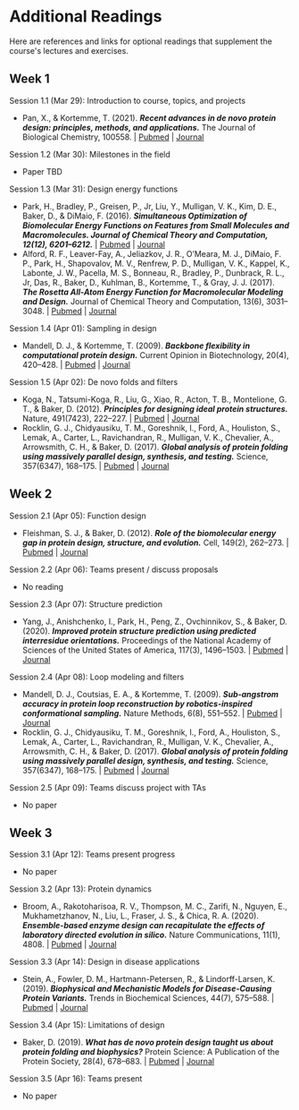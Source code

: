 # Additional Readings

Here are references and links for optional readings that supplement the course's lectures and exercises. 

## Week 1
Session 1.1 (Mar 29): Introduction to course, topics, and projects
- Pan, X., & Kortemme, T. (2021). ***Recent advances in de novo protein design: principles, methods, and applications.*** The Journal of Biological Chemistry, 100558. | [Pubmed](https://pubmed.ncbi.nlm.nih.gov/33744284/) | [Journal](https://doi.org/10.1016/j.jbc.2021.100558)

Session 1.2 (Mar 30): Milestones in the field
- Paper TBD

Session 1.3 (Mar 31): Design energy functions
- Park, H., Bradley, P., Greisen, P., Jr, Liu, Y., Mulligan, V. K., Kim, D. E., Baker, D., & DiMaio, F. (2016). ***Simultaneous Optimization of Biomolecular Energy Functions on Features from Small Molecules and Macromolecules. Journal of Chemical Theory and Computation, 12(12), 6201–6212.*** | [Pubmed](https://www.ncbi.nlm.nih.gov/pmc/articles/PMC5515585/) | [Journal](https://doi.org/10.1021/acs.jctc.6b00819)
- Alford, R. F., Leaver-Fay, A., Jeliazkov, J. R., O’Meara, M. J., DiMaio, F. P., Park, H., Shapovalov, M. V., Renfrew, P. D., Mulligan, V. K., Kappel, K., Labonte, J. W., Pacella, M. S., Bonneau, R., Bradley, P., Dunbrack, R. L., Jr, Das, R., Baker, D., Kuhlman, B., Kortemme, T., & Gray, J. J. (2017). ***The Rosetta All-Atom Energy Function for Macromolecular Modeling and Design.*** Journal of Chemical Theory and Computation, 13(6), 3031–3048. | [Pubmed](https://www.ncbi.nlm.nih.gov/pmc/articles/PMC5717763/) | [Journal](https://doi.org/10.1021/acs.jctc.7b00125) 

Session 1.4 (Apr 01): Sampling in design
- Mandell, D. J., & Kortemme, T. (2009). ***Backbone flexibility in computational protein design.*** Current Opinion in Biotechnology, 20(4), 420–428. | [Pubmed](https://pubmed.ncbi.nlm.nih.gov/19709874/) | [Journal](https://doi.org/10.1016/j.copbio.2009.07.006) 

Session 1.5 (Apr 02): De novo folds and filters
- Koga, N., Tatsumi-Koga, R., Liu, G., Xiao, R., Acton, T. B., Montelione, G. T., & Baker, D. (2012). ***Principles for designing ideal protein structures.*** Nature, 491(7423), 222–227. | [Pubmed](https://www.ncbi.nlm.nih.gov/pmc/articles/PMC3705962/) | [Journal](https://doi.org/10.1038/nature11600) 
- Rocklin, G. J., Chidyausiku, T. M., Goreshnik, I., Ford, A., Houliston, S., Lemak, A., Carter, L., Ravichandran, R., Mulligan, V. K., Chevalier, A., Arrowsmith, C. H., & Baker, D. (2017). ***Global analysis of protein folding using massively parallel design, synthesis, and testing.*** Science, 357(6347), 168–175. | [Pubmed](https://www.ncbi.nlm.nih.gov/pmc/articles/PMC5568797/) | [Journal](https://doi.org/10.1126/science.aan0693)

## Week 2
Session 2.1 (Apr 05): Function design
- Fleishman, S. J., & Baker, D. (2012). ***Role of the biomolecular energy gap in protein design, structure, and evolution.*** Cell, 149(2), 262–273. | [Pubmed](https://pubmed.ncbi.nlm.nih.gov/22500796/) | [Journal](https://doi.org/10.1016/j.cell.2012.03.016)

Session 2.2 (Apr 06): Teams present / discuss proposals
- No reading

Session 2.3 (Apr 07): Structure prediction
- Yang, J., Anishchenko, I., Park, H., Peng, Z., Ovchinnikov, S., & Baker, D. (2020). ***Improved protein structure prediction using predicted interresidue orientations.*** Proceedings of the National Academy of Sciences of the United States of America, 117(3), 1496–1503. | [Pubmed](https://www.ncbi.nlm.nih.gov/pmc/articles/PMC6983395/) | [Journal](https://doi.org/10.1073/pnas.1914677117) 

Session 2.4 (Apr 08): Loop modeling and filters
- Mandell, D. J., Coutsias, E. A., & Kortemme, T. (2009). ***Sub-angstrom accuracy in protein loop reconstruction by robotics-inspired conformational sampling.*** Nature Methods, 6(8), 551–552. | [Pubmed](https://www.ncbi.nlm.nih.gov/pmc/articles/PMC2847683/) | [Journal](https://doi.org/10.1038/nmeth0809-551)
- Rocklin, G. J., Chidyausiku, T. M., Goreshnik, I., Ford, A., Houliston, S., Lemak, A., Carter, L., Ravichandran, R., Mulligan, V. K., Chevalier, A., Arrowsmith, C. H., & Baker, D. (2017). ***Global analysis of protein folding using massively parallel design, synthesis, and testing.*** Science, 357(6347), 168–175. | [Pubmed](https://www.ncbi.nlm.nih.gov/pmc/articles/PMC5568797/) | [Journal](https://doi.org/10.1126/science.aan0693)

Session 2.5 (Apr 09): Teams discuss project with TAs
- No paper

## Week 3
Session 3.1 (Apr 12): Teams present progress
- No paper

Session 3.2 (Apr 13): Protein dynamics
- Broom, A., Rakotoharisoa, R. V., Thompson, M. C., Zarifi, N., Nguyen, E., Mukhametzhanov, N., Liu, L., Fraser, J. S., & Chica, R. A. (2020). ***Ensemble-based enzyme design can recapitulate the effects of laboratory directed evolution in silico.*** Nature Communications, 11(1), 4808. | [Pubmed](https://www.ncbi.nlm.nih.gov/pmc/articles/PMC7511930/) | [Journal](https://doi.org/10.1038/s41467-020-18619-x)

Session 3.3 (Apr 14): Design in disease applications
- Stein, A., Fowler, D. M., Hartmann-Petersen, R., & Lindorff-Larsen, K. (2019). ***Biophysical and Mechanistic Models for Disease-Causing Protein Variants.*** Trends in Biochemical Sciences, 44(7), 575–588.  | [Pubmed](https://www.ncbi.nlm.nih.gov/pmc/articles/PMC6579676/) | [Journal](https://doi.org/10.1016/j.tibs.2019.01.003)

Session 3.4 (Apr 15): Limitations of design
- Baker, D. (2019). ***What has de novo protein design taught us about protein folding and biophysics?*** Protein Science: A Publication of the Protein Society, 28(4), 678–683. | [Pubmed](https://www.ncbi.nlm.nih.gov/pmc/articles/PMC6423711/) | [Journal](https://doi.org/10.1002/pro.3588)

Session 3.5 (Apr 16): Teams present
- No paper
